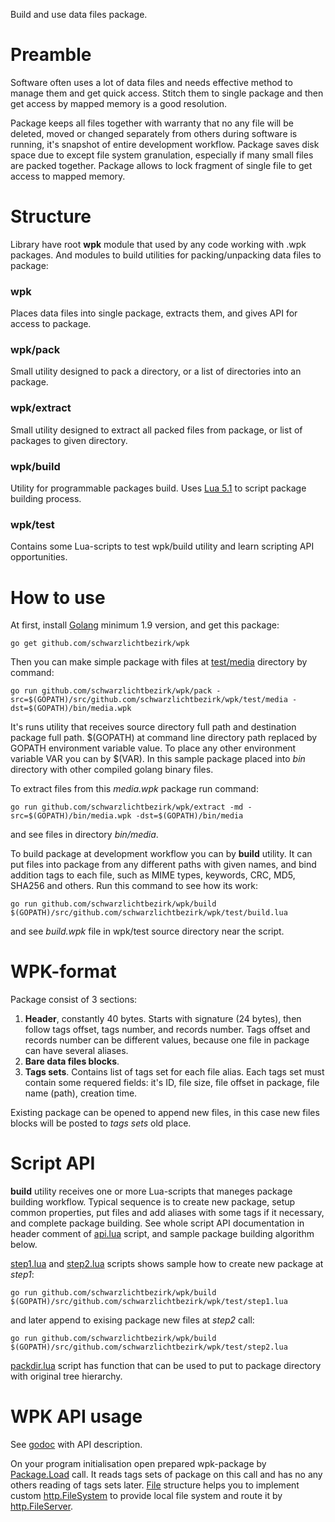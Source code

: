 Build and use data files package.

# Preamble
Software often uses a lot of data files and needs effective method to manage them and get quick access. Stitch them to single package and then get access by mapped memory is a good resolution.

Package keeps all files together with warranty that no any file will be deleted, moved or changed separately from others during software is running, it's snapshot of entire development workflow. Package saves disk space due to except file system granulation, especially if many small files are packed together. Package allows to lock fragment of single file to get access to mapped memory.

# Structure
Library have root **wpk** module that used by any code working with .wpk packages. And modules to build utilities for packing/unpacking data files to package:

### wpk
Places data files into single package, extracts them, and gives API for access to package.

### wpk/pack
Small utility designed to pack a directory, or a list of directories into an package.

### wpk/extract
Small utility designed to extract all packed files from package, or list of packages to given directory.

### wpk/build
Utility for programmable packages build. Uses [Lua 5.1]([https://www.lua.org/manual/5.1/](https://www.lua.org/manual/5.1/)) to script package building process.

### wpk/test
Contains some Lua-scripts to test wpk/build utility and learn scripting API opportunities.

# How to use
At first, install [Golang](https://golang.org/) minimum 1.9 version, and get this package:

    go get github.com/schwarzlichtbezirk/wpk

Then you can make simple package with files at [test/media](https://github.com/schwarzlichtbezirk/wpk/tree/master/test/media) directory by command:

    go run github.com/schwarzlichtbezirk/wpk/pack -src=$(GOPATH)/src/github.com/schwarzlichtbezirk/wpk/test/media -dst=$(GOPATH)/bin/media.wpk
It's runs utility that receives source directory full path and destination package full path. $(GOPATH) at command line directory path replaced by GOPATH environment variable value. To place any other environment variable VAR you can by $(VAR). In this sample package placed into *bin* directory with other compiled golang binary files.

To extract files from this *media.wpk* package run command:

    go run github.com/schwarzlichtbezirk/wpk/extract -md -src=$(GOPATH)/bin/media.wpk -dst=$(GOPATH)/bin/media
and see files in directory *bin/media*.

To build package at development workflow you can by **build** utility. It can put files into package from any different paths with given names, and bind addition tags to each file, such as MIME types, keywords, CRC, MD5, SHA256 and others. Run this command to see how its work:

    go run github.com/schwarzlichtbezirk/wpk/build $(GOPATH)/src/github.com/schwarzlichtbezirk/wpk/test/build.lua
and see *build.wpk* file in wpk/test source directory near the script.

# WPK-format
Package consist of 3 sections:
 1. **Header**, constantly 40 bytes. Starts with signature (24 bytes), then follow tags offset, tags number, and records number. Tags offset and records number can be different values, because one file in package can have several aliases.
 2. **Bare data files blocks**.
 3. **Tags sets**. Contains list of tags set for each file alias. Each tags set must contain some requered fields: it's ID, file size, file offset in package, file name (path), creation time.

Existing package can be opened to append new files, in this case new files blocks will be posted to *tags sets* old place.

# Script API
**build** utility receives one or more Lua-scripts that maneges package building workflow. Typical sequence is to create new package, setup common properties, put files and add aliases with some tags if it necessary, and complete package building. See whole script API documentation in header comment of [api.lua](https://github.com/schwarzlichtbezirk/wpk/blob/master/test/api.lua) script, and sample package building algorithm below.

[step1.lua](https://github.com/schwarzlichtbezirk/wpk/blob/master/test/step1.lua) and [step2.lua](https://github.com/schwarzlichtbezirk/wpk/blob/master/test/step2.lua) scripts shows sample how to create new package at *step1*:

    go run github.com/schwarzlichtbezirk/wpk/build $(GOPATH)/src/github.com/schwarzlichtbezirk/wpk/test/step1.lua
and later append to exising package new files at *step2* call:

    go run github.com/schwarzlichtbezirk/wpk/build $(GOPATH)/src/github.com/schwarzlichtbezirk/wpk/test/step2.lua
[packdir.lua](https://github.com/schwarzlichtbezirk/wpk/blob/master/test/packdir.lua) script has function that can be used to put to package directory with original tree hierarchy.

# WPK API usage
See [godoc](https://godoc.org/github.com/schwarzlichtbezirk/wpk) with API description.

On your program initialisation open prepared wpk-package by [Package.Load](https://godoc.org/github.com/schwarzlichtbezirk/wpk#Package.Load) call. It reads tags sets of package on this call and has no any others reading of tags sets later. [File](https://godoc.org/github.com/schwarzlichtbezirk/wpk#File) structure helps you to implement custom [http.FileSystem](https://golang.org/pkg/net/http/#FileSystem) to provide local file system and route it by [http.FileServer](https://golang.org/pkg/net/http/#FileServer).
